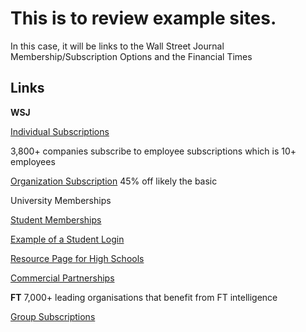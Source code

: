 # This is to review example sites.
In this case, it will be links to the Wall Street Journal Membership/Subscription Options and the Financial Times

## Links
**WSJ**

[Individual Subscriptions](https://store.wsj.com/shop)

3,800+ companies subscribe to employee subscriptions which is 10+ employees

[Organization Subscription](https://corporate.wsj.com/) 45% off likely the basic 

University Memberships

[Student Memberships](https://store.wsj.com/shop/us/us/wsjstudentns/?inttrackingCode=aaqu264b&icid=WSJ_ON_ALL_ACQ_NA&n2IKsaD9=n2IKsaD9&Pg9aWOPT=Pg9aWOPT&Cp5dKJWb=Cp5dKJWb&APCc9OU1=APCc9OU1)

[Example of a Student Login](https://partner.wsj.com/p/1110800011/register?mod=wsj_upenn4)

[Resource Page for High Schools](https://highschool.wsj.com/resources/)

[Commercial Partnerships](https://commercialpartnerships.wsj.com/?mod=CP_PRT_BRD_FTR)

**FT**
7,000+ leading organisations that benefit from FT intelligence

[Group Subscriptions](https://professional.ft.com/en-gb/services/professional-subscriptions/pricing-and-plans/)

